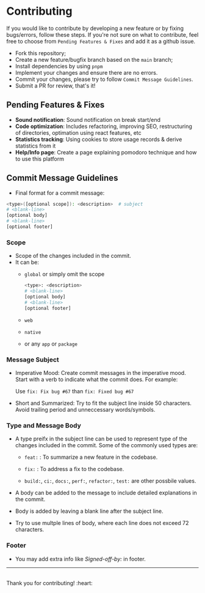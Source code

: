 # Contributing

If you would like to contribute by developing a new feature or by fixing bugs/errors, follow these steps. If you're not sure on what to contribute, feel free to choose from `Pending Features & Fixes` and add it as a github issue.

- Fork this repository;
- Create a new feature/bugfix branch based on the `main` branch;
- Install dependencies by using `pnpm`
- Implement your changes and ensure there are no errors.
- Commit your changes, please try to follow `Commit Message Guidelines`.
- Submit a PR for review, that's it!

## Pending Features & Fixes

- **Sound notification**: Sound notification on break start/end
- **Code optimization**: Includes refactoring, improving SEO, restructuring of directories, optimation using react features, etc
- **Statistics tracking**: Using cookies to store usage records & derive statistics from it
- **Help/Info page**: Create a page explaining pomodoro technique and how to use this platform


## Commit Message Guidelines

- Final format for a commit message:

```bash
<type>([optional scope]): <description>  # subject
# <blank-line>
[optional body]
# <blank-line>
[optional footer]
```

### Scope

- Scope of the changes included in the commit.
- It can be:
    - `global` or simply omit the scope

        ```bash
        <type>: <description>
        # <blank-line>
        [optional body]
        # <blank-line>
        [optional footer]
        ```
    - `web`
    - `native`
    - or any `app` or `package`

### Message Subject

- Imperative Mood: Create commit messages in the imperative mood. Start with a verb to indicate what the commit does. For example:

    Use `fix: Fix bug #67` than `fix: Fixed bug #67`

- Short and Summarized: Try to fit the subject line inside 50 characters. Avoid trailing period and unneccessary words/symbols.

### Type and Message Body

- A type preifx in the subject line can be used to represent type of the changes included in the commit. Some of the commonly used types are:

    - `feat:` : To summarize a new feature in the codebase.

    - `fix:` : To address a fix to the codebase.

    - `build:`, `ci:`, `docs:`, `perf:`, `refactor:`, `test:` are other possbile values.

- A body can be added to the message to include detailed explanations in the commit.

- Body is added by leaving a blank line after the subject line.

- Try to use multple lines of body, where each line does not exceed 72 characters.

### Footer

- You may add extra info like *Signed-off-by:* in footer.

------

<br />
Thank you for contributing! :heart:
